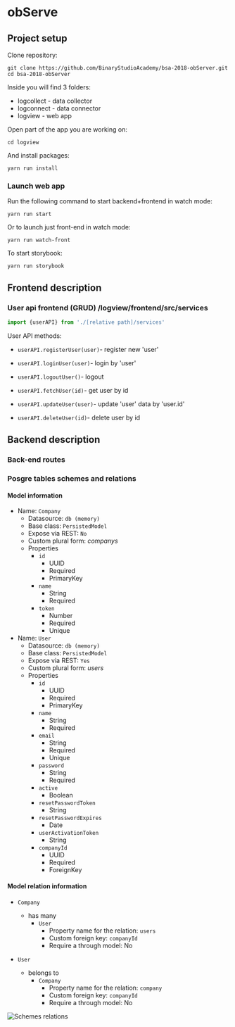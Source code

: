 # obServe

## Project setup

Clone repository:

```
git clone https://github.com/BinaryStudioAcademy/bsa-2018-obServer.git
cd bsa-2018-obServer
```

Inside you will find 3 folders:
* logcollect - data collector
* logconnect - data connector
* logview - web app

Open part of the app you are working on:
```
cd logview
```
And install packages:

```
yarn run install
```

### Launch web app

Run the following command to start backend+frontend in watch mode:

```
yarn run start
```

Or to launch just front-end in watch mode:

```
yarn run watch-front
```

To start storybook:

```
yarn run storybook
```

## Frontend description

### User api frontend (GRUD) /logview/frontend/src/services

```javascript
import {userAPI} from './[relative path]/services'
```
User API methods:


* ``` userAPI.registerUser(user) ```- register new 'user'

* ``` userAPI.loginUser(user) ```- login by 'user'

* ``` userAPI.logoutUser() ```- logout

* ``` userAPI.fetchUser(id) ```- get user by id

* ``` userAPI.updateUser(user) ```- update 'user' data by 'user.id'

* ``` userAPI.deleteUser(id) ```- delete user by id

## Backend description

### Back-end routes



### Posgre tables schemes and relations

#### Model information

- Name: `Company`
  - Datasource: `db (memory)`
  - Base class: `PersistedModel`
  - Expose via REST: `No`
  - Custom plural form: *companys*
  - Properties
    - `id`
      - UUID
      - Required
      - PrimaryKey
    - `name`
      - String
      - Required
    - `token`
      - Number
      - Required
      - Unique
- Name: `User`
  - Datasource: `db (memory)`
  - Base class: `PersistedModel`
  - Expose via REST: `Yes`
  - Custom plural form: *users*
  - Properties
    - `id`
      - UUID
      - Required
      - PrimaryKey
    - `name`
      - String
      - Required
    - `email`
      - String
      - Required
      - Unique
    - `password`
      - String
      - Required
    - `active`
      - Boolean
    - `resetPasswordToken`
      - String
    - `resetPasswordExpires`
      - Date
    - `userActivationToken`
      - String
    - `companyId`
      - UUID
      - Required
      - ForeignKey

#### Model relation information

- `Company`
  - has many
      - `User`
        - Property name for the relation: `users`
        - Custom foreign key: `companyId`
        - Require a through model: No

- `User`
  - belongs to
    - `Company`
      - Property name for the relation: `company`
      - Custom foreign key: `companyId`
      - Require a through model: No

![Schemes relations](https://drive.google.com/file/d/1Dt9NCCV1kFu_mufDfLzE1AC1MoigFLTi/view)

